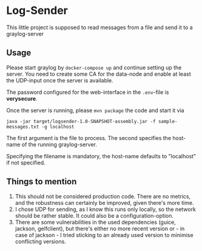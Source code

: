 # Log-Sender

This little project is supposed to read messages from a file and send it to a graylog-server

## Usage
Please start graylog by `docker-compose up` and continue setting up the server. You need to create some CA for the data-node and enable at least the UDP-input once the server is available.

The password configured for the web-interface in the `.env`-file is __verysecure__.

Once the server is running, please `mvn package` the code and start it via
```shell
java -jar target/logsender-1.0-SNAPSHOT-assembly.jar -f sample-messages.txt -g localhost
```
The first argument is the file to process. The second specifies the host-name of the running graylog-server.

Specifying the filename is mandatory, the host-name defaults to "localhost" if not specified.

## Things to mention
1. This should not be considered production code. There are no metrics, and the robustness can certainly be improved, given there's more time.
2. I chose UDP for sending, as I know this runs only locally, so the network should be rather stable. It could also be a configuration-option.
3. There are some vulnerabilities in the used dependencies (guice, jackson, gelfclient), but there's either no more recent version or - in case of jackson - I tried sticking to an already used version to minimise conflicting versions.